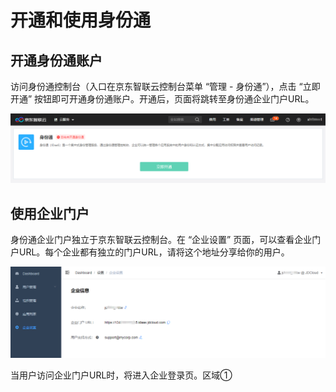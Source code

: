 # 开通和使用身份通

## 开通身份通账户

访问身份通控制台（入口在京东智联云控制台菜单 “管理 - 身份通”），点击 “立即开通” 按钮即可开通身份通账户。开通后，页面将跳转至身份通企业门户URL。

![开通身份通](../../../../image/IDaaS/initAccount.png)

## 使用企业门户

身份通企业门户独立于京东智联云控制台。在 “企业设置” 页面，可以查看企业门户URL。每个企业都有独立的门户URL，请将这个地址分享给你的用户。

![企业设置](../../../../image/IDaaS/settings.png)

当用户访问企业门户URL时，将进入企业登录页。区域①
